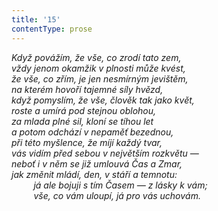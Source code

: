 ```yaml
---
title: '15'
contentType: prose
---
```


<section>

_Když povážím, že vše, co zrodí tato zem,  
vždy jenom okamžik v plnosti může kvést,  
že vše, co zřím, je jen nesmírným jevištěm,  
na kterém hovoří tajemné síly hvězd,  
když pomyslím, že vše, člověk tak jako květ,  
roste a umírá pod stejnou oblohou,  
za mlada plné sil, kloní se tíhou let  
a potom odchází v nepaměť bezednou,  
při této myšlence, že míjí každý tvar,  
vás vidím před sebou v největším rozkvětu —  
neboť i v něm se již umlouvá Čas a Zmar,  
jak změnit mládí, den, v stáří a temnotu:  
         já ale bojuji s tím Časem — z lásky k vám;  
         vše, co vám uloupí, já pro vás uchovám._

</section>
